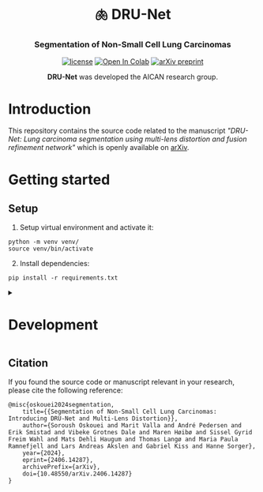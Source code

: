 <div align="center">
<h1 align="center">🫁 DRU-Net </h1>
<h3 align="center">Segmentation of Non-Small Cell Lung Carcinomas
</h3>

[![license](https://img.shields.io/github/license/DAVFoundation/captain-n3m0.svg?style=flat-square)](https://github.com/AICAN-Research/DRU-Net/blob/main/LICENSE.md)
<a href="https://github.com/AICAN-Research/DRU-Net/blob/main/notebooks/TrainingOnWSIPatches.ipynb" target="_parent"><img src="https://colab.research.google.com/assets/colab-badge.svg" alt="Open In Colab"/></a>
[![arXiv preprint](https://img.shields.io/badge/arXiv-preprint-D12424)](
https://doi.org/10.48550/arXiv.2406.14287)

**DRU-Net** was developed the AICAN research group.

</div>

# Introduction

This repository contains the source code related to the manuscript _"DRU-Net: Lung carcinoma segmentation using multi-lens distortion and fusion refinement network"_ which is openly available on [arXiv](https://arxiv.org/abs/2406.14287).

# Getting started

## Setup

1. Setup virtual environment and activate it:

```
python -m venv venv/
source venv/bin/activate
```

2. Install dependencies:

```
pip install -r requirements.txt
```


<details>
<summary>

# Development</summary>

## Linting

First install linting dependencies:

```
pip install black==22.3.0 isort==5.10.1 flake8==4.0.1
```

Then run linting test by:

```
sh shell/lint.sh
```

Perform automatic linting by:

```
sh shell/format.sh
```

</details>

## Citation

If you found the source code or manuscript relevant in your research, please cite the following reference:

```
@misc{oskouei2024segmentation,
    title={{Segmentation of Non-Small Cell Lung Carcinomas: Introducing DRU-Net and Multi-Lens Distortion}}, 
    author={Soroush Oskouei and Marit Valla and André Pedersen and Erik Smistad and Vibeke Grotnes Dale and Maren Høibø and Sissel Gyrid Freim Wahl and Mats Dehli Haugum and Thomas Langø and Maria Paula Ramnefjell and Lars Andreas Akslen and Gabriel Kiss and Hanne Sorger},
    year={2024},
    eprint={2406.14287},
    archivePrefix={arXiv},
    doi={10.48550/arXiv.2406.14287}
}
```